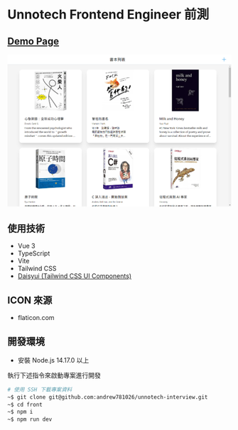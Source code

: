 # Unnotech Frontend Engineer 前測

## [Demo Page](https://andrew781026.github.io/unnotech-interview/)

[![](./docs/showcase.png)](https://andrew781026.github.io/unnotech-interview/)

## 使用技術

- Vue 3
- TypeScript
- Vite
- Tailwind CSS
- [Daisyui (Tailwind CSS UI Components)](https://daisyui.com/)

## ICON 來源

- flaticon.com

## 開發環境

- 安裝 Node.js 14.17.0 以上

執行下述指令來啟動專案進行開發

```bash
# 使用 SSH 下載專案資料
~$ git clone git@github.com:andrew781026/unnotech-interview.git
~$ cd front
~$ npm i
~$ npm run dev
```
